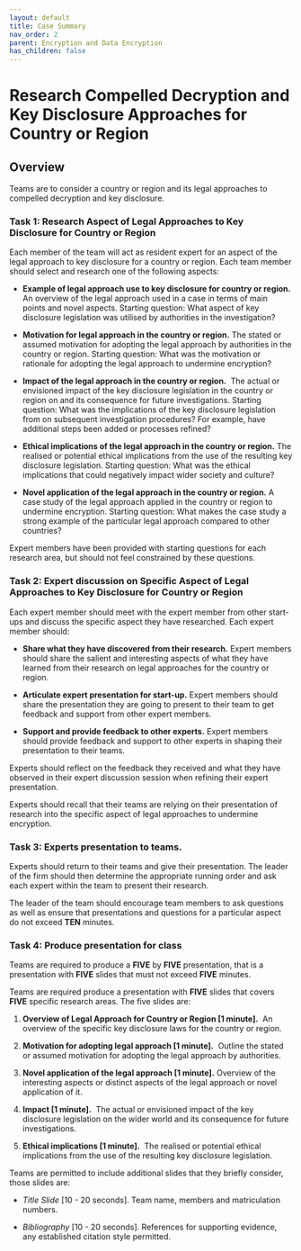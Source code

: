 ```yaml
---
layout: default
title: Case Summary
nav_order: 2
parent: Encryption and Data Encryption
has_children: false
---
```


# Research Compelled Decryption and Key Disclosure Approaches for Country or Region

## Overview
Teams are to consider a country or region and its legal approaches to compelled decryption and key disclosure.

### Task 1: Research Aspect of Legal Approaches to Key Disclosure for Country or Region
Each member of the team will act as resident expert for an aspect of the legal approach to key disclosure for a country or region. Each team member should select and research one of the following aspects:

* **Example of legal approach use to key disclosure for country or region.** An overview of the legal approach used in a case in terms of main points and novel aspects. Starting question: What aspect of key disclosure legislation was utilised by authorities in the investigation?

* **Motivation for legal approach in the country or region.** The stated or assumed motivation for adopting the legal approach by authorities in the country or region. Starting question: What was the motivation or rationale for adopting the legal approach to undermine encryption?

* **Impact of the legal approach in the country or region.**  The actual or envisioned impact of the key disclosure legislation in the country or region on and its consequence for future investigations. Starting question: What was the implications of the key disclosure legislation from on subsequent investigation procedures? For example, have additional steps been added or processes refined?

* **Ethical implications of the legal approach in the country or region.** The realised or potential ethical implications from the use of the resulting key disclosure legislation. Starting question: What was the ethical implications that could negatively impact wider society and culture?

* **Novel application of the legal approach in the country or region.** A case study of the legal approach applied in the country or region to undermine encryption. Starting question: What makes the case study a strong example of the particular legal approach compared to other countries?

Expert members have been provided with starting questions for each research area, but should not feel constrained by these questions.

### Task 2: Expert discussion on Specific Aspect of Legal Approaches to Key Disclosure for Country or Region
Each expert member should meet with the expert member from other start-ups and discuss the specific aspect they have researched.
 Each expert member should:

* **Share what they have discovered from their research.** Expert members should share the salient and interesting aspects of what they have learned from their research on legal approaches for the country or region.

* **Articulate expert presentation for start-up.** Expert members should share the presentation they are going to present to their team to get feedback and support from other expert members.

* **Support and provide feedback to other experts.** Expert members should provide feedback and support to other experts in shaping their presentation to their teams.

Experts should reflect on the feedback they received and what they have observed in their expert discussion session when refining their expert presentation.

Experts should recall that their teams are relying on their presentation of research into the specific aspect of legal approaches to undermine encryption.

### Task 3: Experts presentation to teams.
Experts should return to their teams and give their presentation. The leader of the firm should then determine the appropriate running order and ask each expert within the team to present their research.

The leader of the team should encourage team members to ask questions as well as ensure that presentations and questions for a particular aspect do not exceed **TEN** minutes.

### Task 4: Produce presentation for class
Teams are required to produce a **FIVE** by **FIVE** presentation, that is a presentation with **FIVE** slides that must not exceed **FIVE** minutes.

Teams are required produce a presentation with **FIVE** slides that covers **FIVE** specific research areas. The five slides are:

1. **Overview of Legal Approach for Country or Region [1 minute].**  An overview of the specific key disclosure laws for the country or region.

2. **Motivation for adopting legal approach [1 minute].**  Outline the stated or assumed motivation for adopting the legal approach by authorities.

3. **Novel application of the legal approach [1 minute].** Overview of the interesting aspects or distinct aspects of the legal approach or novel application of it.

4. **Impact [1 minute].**  The actual or envisioned impact of the key disclosure legislation on the wider world and its consequence for future investigations.

5. **Ethical implications [1 minute].**  The realised or potential ethical implications from the use of the resulting key disclosure legislation.

Teams are permitted to include additional slides that they briefly consider, those slides are:

* *Title Slide* [10 - 20 seconds]. Team name, members and matriculation numbers.

* *Bibliography* [10 - 20 seconds]. References for supporting evidence, any established citation style permitted.
